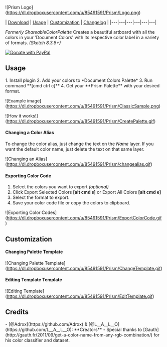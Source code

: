 ![Prism Logo] 
(https://dl.dropboxusercontent.com/u/85491591/Prism/Logo.png)

|  [Download][] | [Usage][] | [Customization][] | [Changelog][] |
|---|---|---|---|---|---|

_Formerly ShareableColorPalette_
Creates a beautiful artboard with all the colors in your 'Document Colors' with its respective color label in a variety of formats.  _(Sketch 8.3.8+)_ 

[![Donate with PayPal](https://dl.dropboxusercontent.com/u/85491591/ShareableColorPalette/DonateButt.png)](https://www.paypal.com/cgi-bin/webscr?cmd=_s-xclick&hosted_button_id=QBFHGZHWJNLEG)


<h2>Usage</h2>
1. Install plugin
2. Add your colors to *Document Colors Palette*
3. Run command **[cmd ctrl c]**
4. Get your **Prism Palette** with your desired format.

![Example image] 
(https://dl.dropboxusercontent.com/u/85491591/Prism/ClassicSample.png)

![How it works!] 
(https://dl.dropboxusercontent.com/u/85491591/Prism/CreatePalette.gif)

<h4>Changing a Color Alias</h4>

To change the color alias, just change the text on the *Name* layer. If you want the default color name, just delete the text on that same layer. 

![Changing an Alias] 
(https://dl.dropboxusercontent.com/u/85491591/Prism/changealias.gif)

<h4>Exporting Color Code</h4>

1. Select the colors you want to export *(optional)*
2. Click Export Selected Colors **[alt cmd s]** or Export All Colors **[alt cmd e]**
3. Select the format to export. 
4. Save your color code file or copy the colors to clipboard. 

![Exporting Color Codes] 
(https://dl.dropboxusercontent.com/u/85491591/Prism/ExportColorCode.gif)

<h2>Customization</h2>

  <h4>Changing Palette Template</h4>
  
  ![Changing Palette Template] 
  (https://dl.dropboxusercontent.com/u/85491591/Prism/ChangeTemplate.gif)
  
  <h4>Editing Template Template</h4>
  
  ![Editing Template] 
  (https://dl.dropboxusercontent.com/u/85491591/Prism/EditTemplate.gif)


<h2>Credits</h2>
- [@Adrxx](https://github.com/Adrxx) & [@L__A__L__O](https://github.com/L__A__L__O): **Creators**
- Special thanks to [Gauth](http://gauth.fr/2011/09/get-a-color-name-from-any-rgb-combination/) for his color classifier and dataset. 


[Download]:https://github.com/LaloMrtnz/Prism/archive/master.zip
[Usage]:https://github.com/LaloMrtnz/Prism#usage
[Customization]:https://github.com/LaloMrtnz/Prism#customization
[Changelog]:https://github.com/LaloMrtnz/Prism/releases

